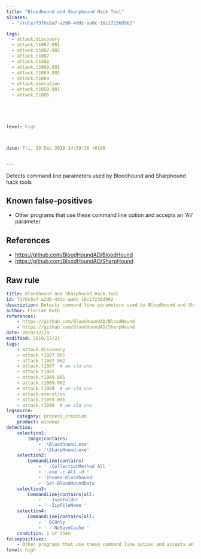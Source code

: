 ```yaml
---
title: "Bloodhound and Sharphound Hack Tool"
aliases:
  - "/rule/f376c8a7-a2d0-4ddc-aa0c-16c17236d962"

tags:
  - attack.discovery
  - attack.t1087.001
  - attack.t1087.002
  - attack.t1087
  - attack.t1482
  - attack.t1069.001
  - attack.t1069.002
  - attack.t1069
  - attack.execution
  - attack.t1059.001
  - attack.t1086





level: high



date: Fri, 20 Dec 2019 14:59:36 +0100


---
```


Detects command line parameters used by Bloodhound and Sharphound hack tools

<!--more-->


## Known false-positives

* Other programs that use these command line option and accepts an 'All' parameter



## References

* https://github.com/BloodHoundAD/BloodHound
* https://github.com/BloodHoundAD/SharpHound


## Raw rule
```yaml
title: Bloodhound and Sharphound Hack Tool
id: f376c8a7-a2d0-4ddc-aa0c-16c17236d962
description: Detects command line parameters used by Bloodhound and Sharphound hack tools
author: Florian Roth
references:
    - https://github.com/BloodHoundAD/BloodHound
    - https://github.com/BloodHoundAD/SharpHound
date: 2019/12/20
modified: 2019/12/21
tags:
    - attack.discovery
    - attack.t1087.001
    - attack.t1087.002
    - attack.t1087  # an old one
    - attack.t1482
    - attack.t1069.001
    - attack.t1069.002
    - attack.t1069  # an old one
    - attack.execution
    - attack.t1059.001
    - attack.t1086  # an old one
logsource:
    category: process_creation
    product: windows
detection:
    selection1: 
        Image|contains: 
            - '\Bloodhound.exe'
            - '\SharpHound.exe'
    selection2:
        CommandLine|contains: 
            - ' -CollectionMethod All '
            - '.exe -c All -d '
            - 'Invoke-Bloodhound'
            - 'Get-BloodHoundData'
    selection3:
        CommandLine|contains|all: 
            - ' -JsonFolder '
            - ' -ZipFileName '
    selection4:
        CommandLine|contains|all: 
            - ' DCOnly '
            - ' --NoSaveCache '
    condition: 1 of them
falsepositives:
    - Other programs that use these command line option and accepts an 'All' parameter
level: high


```
